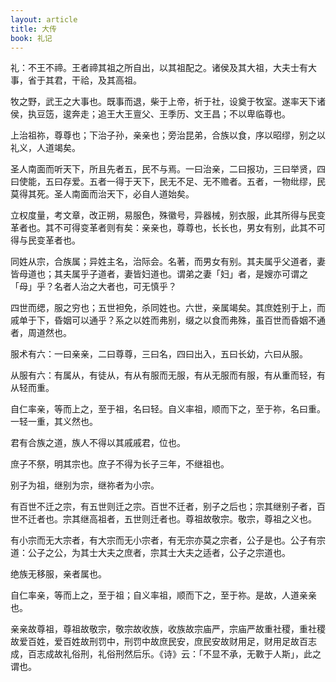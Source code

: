 ```yaml
---
layout: article
title: 大传
book: 礼记
---
```


礼：不王不禘。王者禘其祖之所自出，以其祖配之。诸侯及其大祖，大夫士有大事，省于其君，干祫，及其高祖。

牧之野，武王之大事也。既事而退，柴于上帝，祈于社，设奠于牧室。遂率天下诸侯，执豆笾，逡奔走；追王大王亶父、王季历、文王昌；不以卑临尊也。

上治祖祢，尊尊也；下治子孙，亲亲也；旁治昆弟，合族以食，序以昭缪，别之以礼义，人道竭矣。

圣人南面而听天下，所且先者五，民不与焉。一曰治亲，二曰报功，三曰举贤，四曰使能，五曰存爱。五者一得于天下，民无不足、无不赡者。五者，一物纰缪，民莫得其死。圣人南面而治天下，必自人道始矣。

立权度量，考文章，改正朔，易服色，殊徽号，异器械，别衣服，此其所得与民变革者也。其不可得变革者则有矣：亲亲也，尊尊也，长长也，男女有别，此其不可得与民变革者也。

同姓从宗，合族属；异姓主名，治际会。名著，而男女有别。其夫属乎父道者，妻皆母道也；其夫属乎子道者，妻皆妇道也。谓弟之妻「妇」者，是嫂亦可谓之「母」乎？名者人治之大者也，可无慎乎？

四世而缌，服之穷也；五世袒免，杀同姓也。六世，亲属竭矣。其庶姓别于上，而戚单于下，昏姻可以通乎？系之以姓而弗别，缀之以食而弗殊，虽百世而昏姻不通者，周道然也。

服术有六：一曰亲亲，二曰尊尊，三曰名，四曰出入，五曰长幼，六曰从服。

从服有六：有属从，有徒从，有从有服而无服，有从无服而有服，有从重而轻，有从轻而重。

自仁率亲，等而上之，至于祖，名曰轻。自义率祖，顺而下之，至于祢，名曰重。一轻一重，其义然也。

君有合族之道，族人不得以其戚戚君，位也。

庶子不祭，明其宗也。庶子不得为长子三年，不继祖也。

别子为祖，继别为宗，继祢者为小宗。

有百世不迁之宗，有五世则迁之宗。百世不迁者，别子之后也；宗其继别子者，百世不迁者也。宗其继高祖者，五世则迁者也。尊祖故敬宗。敬宗，尊祖之义也。

有小宗而无大宗者，有大宗而无小宗者，有无宗亦莫之宗者，公子是也。公子有宗道：公子之公，为其士大夫之庶者，宗其士大夫之适者，公子之宗道也。

绝族无移服，亲者属也。

自仁率亲，等而上之，至于祖；自义率祖，顺而下之，至于祢。是故，人道亲亲也。

亲亲故尊祖，尊祖故敬宗，敬宗故收族，收族故宗庙严，宗庙严故重社稷，重社稷故爱百姓，爱百姓故刑罚中，刑罚中故庶民安，庶民安故财用足，财用足故百志成，百志成故礼俗刑，礼俗刑然后乐。《诗》云：「不显不承，无斁于人斯」，此之谓也。

